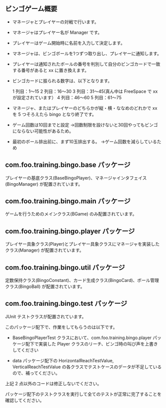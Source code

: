 ビンゴゲーム概要
---------------------------------------

* マネージャとプレイヤーの対戦で行います。

* マネージャはプレイヤー名が Manager です。

* プレイヤーはゲーム開始時に名前を入力して決定します。

* マネージャは、ビンゴボールを1つずつ取り出し、プレイヤーに通知します。

* プレイヤーは通知されたボールの番号を判別して自分のビンゴカードで一致する番号があると xx に置き換えます。

* ビンゴカードに振られる数字は、以下となります。

	1 列目：1～15
	2 列目：16～30
	3 列目：31～45(真ん中は FreeSpace で xx が設定されています）
	4 列目：46～60
	5 列目：61～75

* マネージャ、またはプレイヤーのどちらかが縦・横・ななめのどれかで xx を 5 つそろえたら bingo となり終了です。

* ゲーム回数は10回までと設定
	→回数制限を設けないと30回やってもビンゴにならない可能性があるため。

* 最初のボール排出前に、まず10玉排出する。
	→ゲーム回数を減らしているため


com.foo.training.bingo.base パッケージ
---------------------------------------
プレイヤーの基底クラス(BaseBingoPlayer)、マネージャインタフェイス(BingoManager) が配置されています。


com.foo.training.bingo.main パッケージ
---------------------------------------
ゲームを行うためのメインクラス(BGame) のみ配置されています。


com.foo.training.bingo.player パッケージ
---------------------------------------
プレイヤー具象クラス(Player)とプレイヤー具象クラスにマネージャを実装したクラス(Manager) が配置されています。


com.foo.training.bingo.util パッケージ
---------------------------------------
定数保持クラス(BingoConstant)、カード生成クラス(BingoCard)、ボール管理クラス(BingoBall) が配置されています。


com.foo.training.bingo.test パッケージ
---------------------------------------
JUnit テストクラスが配置されています。

このパッケージ配下で、作業をしてもらうのは以下です。

* BaseBingoPlayerTest クラスにおいて、com.foo.training.bingo.player パッケージ配下で実装した Player クラスのリーチ、ビンゴ時の叫び声を上書きしてください

* data パッケージ配下の HorizontalReachTestValue, VerticalReachTestValue の各クラスでテストケースのデータが不足しているので、補ってください。


上記 2 点以外のコードは修正しないでください。

パッケージ配下のテストクラスを実行して全てのテストが正常に完了することを確認してください。

